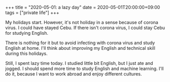 +++
title =  "2020-05-01: a lazy day"
date = 2020-05-01T20:00:00+09:00
tags = ["private life"]
+++

My holidays start.
However, it's not holiday in a sense because of corona virus.
I could have stayed Cebu.
If there isn't corona virus, I could stay Cebu for studying English.

There is nothing for it but to avoid infecting with corona virus
and study English at home.
I'll think about improving my English and technical skill during this holidays.

Still, I spent lazy time today.
I studied little bit English, but I just ate and jogged.
I should spend more time to study English and machine learning.
I'll do it, because I want to work abroad and enjoy different cultures.
